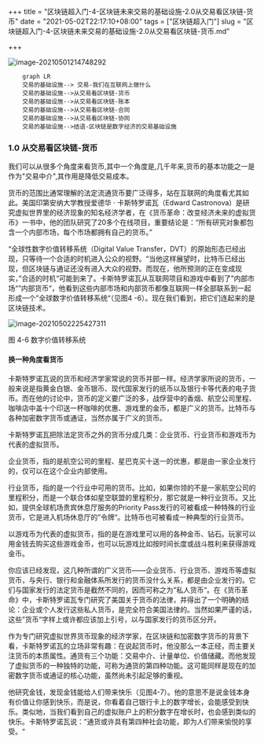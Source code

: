 +++
title = "区块链超入门-4-区块链未来交易的基础设施-2.0从交易看区块链-货币"
date = "2021-05-02T22:17:10+08:00"
tags = ["区块链超入门"]
slug = "区块链超入门-4-区块链未来交易的基础设施-2.0从交易看区块链-货币.md"

+++

![image-20210501214748292](C:\Users\jiaoj\Desktop\current\rorrim\static\images\image-20210501214748292.png)



```mermaid
	graph LR
	交易的基础设施--> 交易-我们在互联网上做什么
	交易的基础设施-->从交易看区块链-货币
	交易的基础设施-->从交易看区块链-账本
	交易的基础设施-->从交易看区块链-合同
	交易的基础设施-->从交易看区块链-协同
	交易的基础设施-->结语-区块链是数字经济的交易基础设施
```

### 1.0 从交易看区块链-货币

我们可以从很多个角度来看货币,其中一个角度是,几千年来,货币的基本功能之一是作为"交易中介",其作用是降低交易成本。

货币的范围比通常理解的法定流通货币要广泛得多，站在互联网的角度看尤其如此。美国印第安纳大学教授爱德华 · 卡斯特罗诺瓦（Edward Castronova）是研究虚拟世界里的经济现象的知名经济学者，在《货币革命：改变经济未来的虚拟货币》一书中，他的团队研究了20多个在线项目，重要结论是：“所有研究对象都包含一个内部市场，每个市场都拥有自己的货币。”

“全球性数字价值转移系统（Digital Value Transfer，DVT）的原始形态已经出现，只等待一个合适的时机进入公众的视野。“当他这样展望时，比特币已经出现，但区块链与通证还没有进入大众的视野。而现在，他所预测的正在变成现实，”合适的时机“可能到来了。卡斯特罗诺瓦从互联网项目和游戏中看到了”内部市场“”内部货币“，他看到这些内部市场和内部货币都像互联网一样全部联系到一起形成一个”全球数字价值转移系统“（见图4 -6）。现在我们看到，把它们连起来的是区块链技术。

![image-20210502225427311](C:\Users\jiaoj\Desktop\current\rorrim\static\images\image-20210502225427311.png)

图 4-6 数字价值转移系统

#### 换一种角度看货币

卡斯特罗诺瓦说的货币和经济学家常说的货币并部一样。经济学家所说的货币，一般来说是指黄金白银、金币银币、现代国家发行的纸币以及银行卡等代表的电子货币。而在他的讨论中，货币的定义要广泛的多，战俘营中的香烟、航空公司里程、咖啡店中盖十个印送一杯咖啡的优惠、游戏里的金币，都是广义的货币。比特币与各种加密数字货币或通证，当然亦属于广义的货币。

卡斯特罗诺瓦把除法定货币之外的货币分成几类：企业货币、行业货币和游戏币为代表的虚拟货币。

企业货币，指的是航空公司的里程、星巴克买十送一的优惠，都是由一家企业发行的，仅可以在这个企业内部使用。

行业货币，指的是一个行业中可用的货币。比如，如果你领的不是一家航空公司的里程积分，而是一个联合体如星空联盟的里程积分，那它就是一种行业货币。又比如，提供全球机场贵宾休息厅服务的Priority Pass发行的可被看成一种特殊的行业货币，它是进入机场休息厅的”令牌“。比特币也可被看成一种典型的行业货币。

以游戏币为代表的虚拟货币，指的是在游戏里可以用的各种金币、钻石。玩家可以用金钱去购买这些游戏金币，也可以玩游戏比如按时间长度或战斗胜利来获得游戏金币。

你应该已经发现，这几种所谓的广义货币——企业货币、行业货币、游戏币等虚拟货币，与央行、银行和金融体系所发行的货币没什么关系，都是由企业发行的。它们与国家发行的法定货币是截然不同的，因而可称之为”私人货币“。在《货币革命》中，卡斯特罗诺瓦专门研究了美国关于货币的法律，并得出了一个明确的结论：企业或个人发行这些私人货币，是完全符合美国法律的。当然如果严谨的话，这些”货币“字样上或许都应该加上引号，以与国家发行的货币区分开。

作为专门研究虚拟世界货币现象的经济学家，在区块链和加密数字货币的背景下看，卡斯特罗诺瓦的立场非常有趣：在说起货币时，他没那么一本正经，而主要关注货币的本质属性。通货有三个功能：交易中介、计量单位、价值储藏。而他发现了虚拟货币的一种独特的功能，可称为通货的第四种功能。这可能同样是现在的加密数字货币或通证的核心功能，虽然尚未引起足够的重视。

他研究金钱，发现金钱能给人们带来快乐（见图4-7）。他的意思不是说金钱本身有价值让你感到快乐，而是说，你看着自己银行卡上的数字增长，会能感受到快乐。类似地，当我们看到自己的虚拟账户上的积分数字在增长时，也会感到类似的快乐。卡斯特罗诺瓦说：”通货或许具有第四种社会功能，即为人们带来愉悦的享受。“

